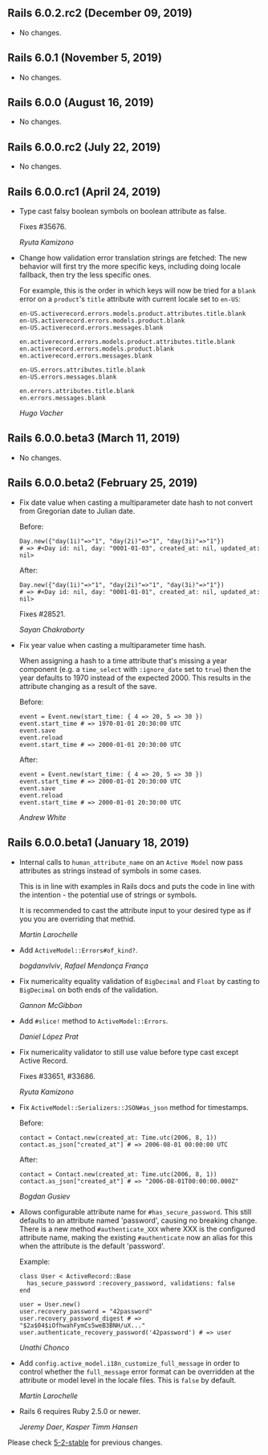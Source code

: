 ## Rails 6.0.2.rc2 (December 09, 2019) ##

*   No changes.


## Rails 6.0.1 (November 5, 2019) ##

*   No changes.


## Rails 6.0.0 (August 16, 2019) ##

*   No changes.


## Rails 6.0.0.rc2 (July 22, 2019) ##

*   No changes.


## Rails 6.0.0.rc1 (April 24, 2019) ##

*   Type cast falsy boolean symbols on boolean attribute as false.

    Fixes #35676.

    *Ryuta Kamizono*

*   Change how validation error translation strings are fetched: The new behavior
    will first try the more specific keys, including doing locale fallback, then try
    the less specific ones.

    For example, this is the order in which keys will now be tried for a `blank`
    error on a `product`'s `title` attribute with current locale set to `en-US`:

        en-US.activerecord.errors.models.product.attributes.title.blank
        en-US.activerecord.errors.models.product.blank
        en-US.activerecord.errors.messages.blank

        en.activerecord.errors.models.product.attributes.title.blank
        en.activerecord.errors.models.product.blank
        en.activerecord.errors.messages.blank

        en-US.errors.attributes.title.blank
        en-US.errors.messages.blank

        en.errors.attributes.title.blank
        en.errors.messages.blank

    *Hugo Vacher*


## Rails 6.0.0.beta3 (March 11, 2019) ##

*   No changes.


## Rails 6.0.0.beta2 (February 25, 2019) ##

*   Fix date value when casting a multiparameter date hash to not convert
    from Gregorian date to Julian date.

    Before:

        Day.new({"day(1i)"=>"1", "day(2i)"=>"1", "day(3i)"=>"1"})
        # => #<Day id: nil, day: "0001-01-03", created_at: nil, updated_at: nil>

    After:

        Day.new({"day(1i)"=>"1", "day(2i)"=>"1", "day(3i)"=>"1"})
        # => #<Day id: nil, day: "0001-01-01", created_at: nil, updated_at: nil>

    Fixes #28521.

    *Sayan Chakraborty*

*   Fix year value when casting a multiparameter time hash.

    When assigning a hash to a time attribute that's missing a year component
    (e.g. a `time_select` with `:ignore_date` set to `true`) then the year
    defaults to 1970 instead of the expected 2000. This results in the attribute
    changing as a result of the save.

    Before:
    ```
    event = Event.new(start_time: { 4 => 20, 5 => 30 })
    event.start_time # => 1970-01-01 20:30:00 UTC
    event.save
    event.reload
    event.start_time # => 2000-01-01 20:30:00 UTC
    ```

    After:
    ```
    event = Event.new(start_time: { 4 => 20, 5 => 30 })
    event.start_time # => 2000-01-01 20:30:00 UTC
    event.save
    event.reload
    event.start_time # => 2000-01-01 20:30:00 UTC
    ```

    *Andrew White*


## Rails 6.0.0.beta1 (January 18, 2019) ##

*   Internal calls to `human_attribute_name` on an `Active Model` now pass attributes as strings instead of symbols
    in some cases.

    This is in line with examples in Rails docs and puts the code in line with the intention -
    the potential use of strings or symbols.

    It is recommended to cast the attribute input to your desired type as if you you are overriding that methid.

    *Martin Larochelle*

*   Add `ActiveModel::Errors#of_kind?`.

    *bogdanvlviv*, *Rafael Mendonça França*

*   Fix numericality equality validation of `BigDecimal` and `Float`
    by casting to `BigDecimal` on both ends of the validation.

    *Gannon McGibbon*

*   Add `#slice!` method to `ActiveModel::Errors`.

    *Daniel López Prat*

*   Fix numericality validator to still use value before type cast except Active Record.

    Fixes #33651, #33686.

    *Ryuta Kamizono*

*   Fix `ActiveModel::Serializers::JSON#as_json` method for timestamps.

    Before:
    ```
    contact = Contact.new(created_at: Time.utc(2006, 8, 1))
    contact.as_json["created_at"] # => 2006-08-01 00:00:00 UTC
    ```

    After:
    ```
    contact = Contact.new(created_at: Time.utc(2006, 8, 1))
    contact.as_json["created_at"] # => "2006-08-01T00:00:00.000Z"
    ```

    *Bogdan Gusiev*

*   Allows configurable attribute name for `#has_secure_password`. This
    still defaults to an attribute named 'password', causing no breaking
    change. There is a new method `#authenticate_XXX` where XXX is the
    configured attribute name, making the existing `#authenticate` now an
    alias for this when the attribute is the default 'password'.

    Example:

        class User < ActiveRecord::Base
          has_secure_password :recovery_password, validations: false
        end

        user = User.new()
        user.recovery_password = "42password"
        user.recovery_password_digest # => "$2a$04$iOfhwahFymCs5weB3BNH/uX..."
        user.authenticate_recovery_password('42password') # => user

    *Unathi Chonco*

*   Add `config.active_model.i18n_customize_full_message` in order to control whether
    the `full_message` error format can be overridden at the attribute or model
    level in the locale files. This is `false` by default.

    *Martin Larochelle*

*   Rails 6 requires Ruby 2.5.0 or newer.

    *Jeremy Daer*, *Kasper Timm Hansen*


Please check [5-2-stable](https://github.com/rails/rails/blob/5-2-stable/activemodel/CHANGELOG.md) for previous changes.
